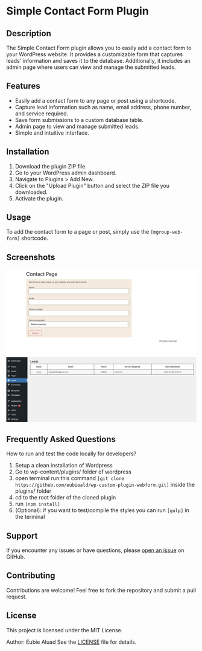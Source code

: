 # Simple Contact Form Plugin

## Description

The Simple Contact Form plugin allows you to easily add a contact form to your WordPress website. It provides a customizable form that captures leads' information and saves it to the database. Additionally, it includes an admin page where users can view and manage the submitted leads.

## Features

- Easily add a contact form to any page or post using a shortcode.
- Capture lead information such as name, email address, phone number, and service required.
- Save form submissions to a custom database table.
- Admin page to view and manage submitted leads.
- Simple and intuitive interface.

## Installation

1. Download the plugin ZIP file.
2. Go to your WordPress admin dashboard.
3. Navigate to Plugins > Add New.
4. Click on the "Upload Plugin" button and select the ZIP file you downloaded.
5. Activate the plugin.

## Usage

To add the contact form to a page or post, simply use the `[mgroup-web-form]` shortcode.

## Screenshots
![alt text](<images/Screenshot 2024-05-06 at 9.34.45 PM.png>)
![alt text](<images/Screenshot 2024-05-06 at 9.42.20 PM.png>)

## Frequently Asked Questions

How to run and test the code locally for developers?
1. Setup a clean installation of Wordpress
2. Go to wp-content/plugins/ folder of wordpress
3. open terminal run this command `[git clone https://github.com/eubieald/wp-custom-plugin-webform.git]`
inside the plugins/ folder
4. cd to the root folder of the cloned plugin
5. run `[npm install]`
6. (Optional): if you want to test/compile the styles you can run `[gulp]` in the terminal

## Support

If you encounter any issues or have questions, please [open an issue](https://github.com/eubieald/wp-custom-plugin-webform/issues) on GitHub.

## Contributing

Contributions are welcome! Feel free to fork the repository and submit a pull request.

## License

This project is licensed under the MIT License.

Author: Eubie Aluad
See the [LICENSE](LICENSE) file for details.
